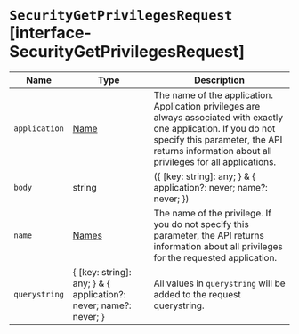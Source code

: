 # `SecurityGetPrivilegesRequest` [interface-SecurityGetPrivilegesRequest]

| Name | Type | Description |
| - | - | - |
| `application` | [Name](./Name.md) | The name of the application. Application privileges are always associated with exactly one application. If you do not specify this parameter, the API returns information about all privileges for all applications. |
| `body` | string | ({ [key: string]: any; } & { application?: never; name?: never; }) | All values in `body` will be added to the request body. |
| `name` | [Names](./Names.md) | The name of the privilege. If you do not specify this parameter, the API returns information about all privileges for the requested application. |
| `querystring` | { [key: string]: any; } & { application?: never; name?: never; } | All values in `querystring` will be added to the request querystring. |
